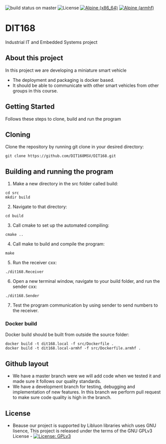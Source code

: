 ![build status on master](https://travis-ci.org/DIT168MSV/DIT168.svg?branch=master)
![License](https://img.shields.io/badge/license-GPL--3-blue.svg)
[![Alpine (x86_64)](https://img.shields.io/badge/Alpine-x86__64-blue.svg)](https://github.com/chrberger/libcluon/blob/gh-pages/alpine/v3.7/x86_64/Dockerfile#L19)
[![Alpine (armhf)](https://img.shields.io/badge/Alpine-armhf-blue.svg
)](https://github.com/chrberger/libcluon/blob/gh-pages/alpine/v3.7/armhf/Dockerfile#L25)

DIT168
======
Industrial IT and Embedded Systems project

## About this project

In this project we are developing a miniature smart vehicle
- The deployment and packaging  is docker based.
- It should be able to communicate with other smart vehicles from other groups in this course.

## Getting Started

Follows these steps to clone, build and run the program

## Cloning

Clone the repository by running git clone in your desired directory: 

```
git clone https://github.com/DIT168MSV/DIT168.git
```

## Building and running the program

1. Make a new directory in the src folder called build:

```
cd src
mkdir build
```
2. Navigate to that directory:
```
cd build
```
3. Call cmake to set up the automated compiling:
```
cmake ..
```
4. Call make to build and compile the program:
```
make
```
5. Run the receiver cxx:
```
./dit168.Receiver
```
6. Open a new terminal window, navigate to your build folder, and run the sender cxx:
```
./dit168.Sender
```
7. Test the program communication by using sender to send numbers to the receiver.

### Docker build

Docker build should be built from outside the source folder:
```
docker build -t dit168.local -f src/Dockerfile .
docker build -t dit168.local-armhf -f src/Dockerfile.armhf .
```

## Github layout

- We have a master branch were we will add code when we tested it and made sure it follows our quality standards.
- We have a development branch for testing, debugging and implementation of new features. In this branch we perform pull request to make sure code quality is high in the branch.

## License

* Beause our project is supported by Libluon libraries which uses GNU lisence, This project is released under the terms of the GNU GPLv3 License - [![License: GPLv3](https://img.shields.io/badge/license-GPL--3-blue.svg
)](https://www.gnu.org/licenses/gpl-3.0.txt)

